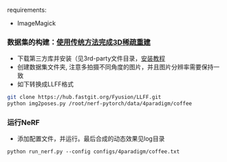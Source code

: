 
requirements:
- ImageMagick 


### 数据集的构建：[使用传统方法完成3D稀疏重建](https://zhuanlan.zhihu.com/p/184978050)

- 下载第三方库并安装（见3rd-party文件目录，[安装教程](https://colmap.github.io/install.html)
- 创建数据集文件夹, 注意多拍摄不同角度的图片，并且图片分辨率需要保持一致
- 如下转换成LLFF格式

```bash
git clone https://hub.fastgit.org/Fyusion/LLFF.git
python img2poses.py /root/nerf-pytorch/data/4paradigm/coffee 
```

### 运行NeRF 

- 添加配置文件，并运行。最后合成的动态效果见log目录
```
python run_nerf.py --config configs/4paradigm/coffee.txt
```